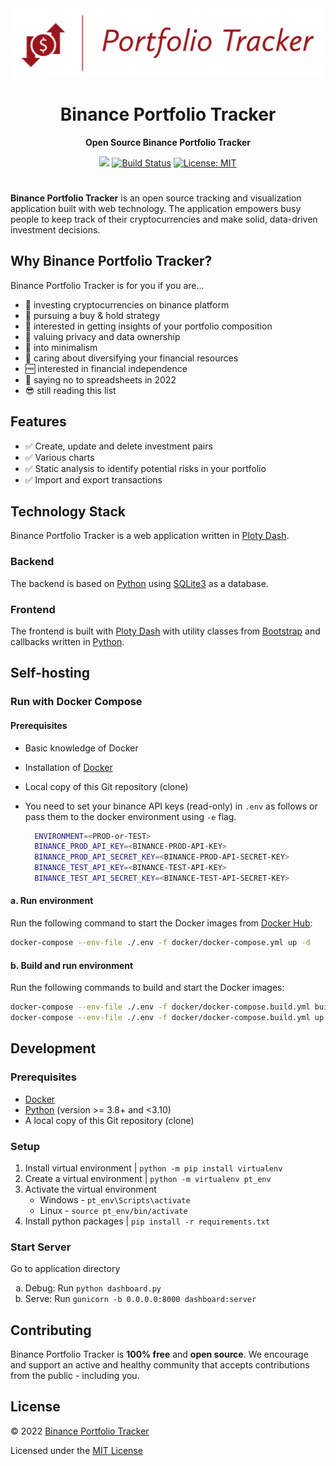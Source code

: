<div align="center">
  <a href="#">
    <img
      alt="Portfolio Tracker Logo"
      src="https://raw.githubusercontent.com/Jeevan-J/binance-portfolio-tracker/main/app/assets/PortfolioTrackerLogos/Portfolio%20Tracker%20Rectangle.png"
      width="500"
    />
  </a>
  <h1>Binance Portfolio Tracker</h1>
  <p>
    <strong>Open Source Binance Portfolio Tracker</strong>
  </p>
  <p>
    <a href="#contributing">
      <img src="https://img.shields.io/badge/contributions-welcome-orange.svg"/></a>
    <a href="https://github.com/Jeevan-J/binance-portfolio-tracker/actions/workflows/docker-publish.yml" rel="nofollow">
      <img src="https://github.com/Jeevan-J/binance-portfolio-tracker/actions/workflows/docker-publish.yml/badge.svg" alt="Build Status"/></a>
    <a href="https://opensource.org/licenses/MIT" rel="nofollow">
      <img src="https://img.shields.io/badge/License-MIT-yellow.svg" alt="License: MIT"/></a>
  </p>
  <h1></h1>
</div>

**Binance Portfolio Tracker** is an open source tracking and visualization application built with web technology. The application empowers busy people to keep track of their cryptocurrencies and make solid, data-driven investment decisions.

## Why Binance Portfolio Tracker?

Binance Portfolio Tracker is for you if you are...

- 💼 investing cryptocurrencies on binance platform
- 🏦 pursuing a buy & hold strategy
- 🎯 interested in getting insights of your portfolio composition
- 👻 valuing privacy and data ownership
- 🧘 into minimalism
- 🧺 caring about diversifying your financial resources
- 🆓 interested in financial independence
- 🙅 saying no to spreadsheets in 2022
- 😎 still reading this list

## Features

- ✅ Create, update and delete investment pairs
- ✅ Various charts
- ✅ Static analysis to identify potential risks in your portfolio
- ✅ Import and export transactions

## Technology Stack

Binance Portfolio Tracker is a web application written in [Ploty Dash](https://plotly.com/dash/).

### Backend

The backend is based on [Python](https://python.org) using [SQLite3](https://www.sqlite.org) as a database.

### Frontend

The frontend is built with [Ploty Dash](https://plotly.com/dash/) with utility classes from [Bootstrap](https://getbootstrap.com) and callbacks written in [Python](https://python.org).

## Self-hosting

### Run with Docker Compose

#### Prerequisites

- Basic knowledge of Docker
- Installation of [Docker](https://www.docker.com/products/docker-desktop)
- Local copy of this Git repository (clone)
- You need to set your binance API keys (read-only) in `.env` as follows or pass them to the docker environment using `-e` flag.
  
  ```bash
    ENVIRONMENT=<PROD-or-TEST>
    BINANCE_PROD_API_KEY=<BINANCE-PROD-API-KEY>
    BINANCE_PROD_API_SECRET_KEY=<BINANCE-PROD-API-SECRET-KEY>
    BINANCE_TEST_API_KEY=<BINANCE-TEST-API-KEY>
    BINANCE_TEST_API_SECRET_KEY=<BINANCE-TEST-API-SECRET-KEY>
  ```

#### a. Run environment

Run the following command to start the Docker images from [Docker Hub](https://hub.docker.com/repository/docker/jeevanj/binance-portfolio-tracker):

```bash
docker-compose --env-file ./.env -f docker/docker-compose.yml up -d
```

#### b. Build and run environment

Run the following commands to build and start the Docker images:

```bash
docker-compose --env-file ./.env -f docker/docker-compose.build.yml build
docker-compose --env-file ./.env -f docker/docker-compose.build.yml up -d
```

## Development

### Prerequisites

- [Docker](https://www.docker.com/products/docker-desktop)
- [Python](https://python.org) (version >= 3.8+ and <3.10)
- A local copy of this Git repository (clone)

### Setup

1. Install virtual environment | `python -m pip install virtualenv`
2. Create a virtual environment | `python -m virtualenv pt_env`
3. Activate the virtual environment 
   - Windows - `pt_env\Scripts\activate`
   - Linux - `source pt_env/bin/activate`
4. Install python packages | `pip install -r requirements.txt`

### Start Server
Go to application directory
<ol type="a">
  <li>Debug: Run <code>python dashboard.py</code></li>
  <li>Serve: Run <code>gunicorn -b 0.0.0.0:8000 dashboard:server</code></li>
</ol>

## Contributing

Binance Portfolio Tracker is **100% free** and **open source**. We encourage and support an active and healthy community that accepts contributions from the public - including you.

## License

© 2022 [Binance Portfolio Tracker](#)

Licensed under the [MIT License](https://opensource.org/licenses/MIT)